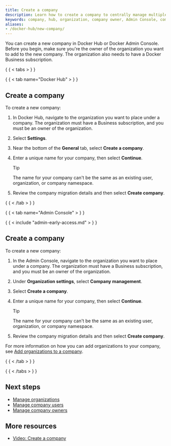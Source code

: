 ```yaml
---
title: Create a company
description: Learn how to create a company to centrally manage multiple organizations.
keywords: company, hub, organization, company owner, Admin Console, company management
aliases:
- /docker-hub/new-company/
---
```


You can create a new company in Docker Hub or Docker Admin Console. Before you begin, make sure you're the owner of the organization you want to add to the new company. The organization also needs to have a Docker Business subscription.

{ { < tabs > } }

{ { < tab name="Docker Hub" > } }

## Create a company

To create a new company:

1. In Docker Hub, navigate to the organization you want to place under a company. The organization must have a Business subscription, and you must be an owner of the organization.
2. Select **Settings**.
3. Near the bottom of the **General** tab, select **Create a company**.
4. Enter a unique name for your company, then select **Continue**.

    > [!TIP]
    >
    > The name for your company can't be the same as an existing user, organization, or company namespace.

5. Review the company migration details and then select **Create company**.

{ { < /tab > } }

{ { < tab name="Admin Console" > } }

{ { < include "admin-early-access.md" > } }

## Create a company

To create a new company:

1. In the Admin Console, navigate to the organization you want to place under a company. The organization must have a Business subscription, and you must be an owner of the organization.
2. Under **Organization settings**, select **Company management**.
3. Select **Create a company**.
4. Enter a unique name for your company, then select **Continue**.

    > [!TIP]
    >
    > The name for your company can't be the same as an existing user, organization, or company namespace.

5. Review the company migration details and then select **Create company**.

For more information on how you can add organizations to your company, see [Add organizations to a company](organizations.md#add-organizations-to-a-company).

{ { < /tab > } }

{ { < /tabs > } }

## Next steps

- [Manage organizations](organizations.md)
- [Manage company users](users.md)
- [Manage company owners](owners.md)

## More resources

- [Video: Create a company](https://youtu.be/XZ5_i6qiKho?feature=shared&t=359)
